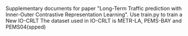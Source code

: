 Supplementary documents for paper "Long-Term Traffic prediction with Inner-Outer Contrastive Representation Learning".
Use train.py to train a New IO-CRLT
The dataset used in IO-CRLT is METR-LA, PEMS-BAY and PEMS04(spped)
